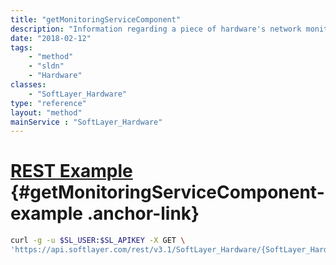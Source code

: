 ```yaml
---
title: "getMonitoringServiceComponent"
description: "Information regarding a piece of hardware's network monitoring services."
date: "2018-02-12"
tags:
    - "method"
    - "sldn"
    - "Hardware"
classes:
    - "SoftLayer_Hardware"
type: "reference"
layout: "method"
mainService : "SoftLayer_Hardware"
---
```


# [REST Example](#getMonitoringServiceComponent-example) <a href="/article/rest/"><i class="fas fa-question"></i></a> {#getMonitoringServiceComponent-example .anchor-link} 
```bash
curl -g -u $SL_USER:$SL_APIKEY -X GET \
'https://api.softlayer.com/rest/v3.1/SoftLayer_Hardware/{SoftLayer_HardwareID}/getMonitoringServiceComponent'
```
